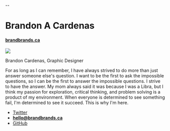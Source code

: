 --
# Brandon A Cardenas

#### [brandbrands.ca](https://brandbrands.ca)

![](photo.jpg)

Brandon Cardenas, Graphic Designer

For as long as I can remember, I have always strived to do more than just answer someone else's question. I want to be the first to ask the impossible questions, so I can be the first to answer the impossible questions. I strive to have the answer. My mom always said it was because I was a Libra, but I think my passion for exploration, critical thinking, and problem solving is a product of my environment. When everyone is determined to see something fail, I'm determined to see it succeed. This is why I'm here.

- [Twitter](CardenasDesigns)
- **[hello@brandbrands.ca](mailto:hello@brandbrands.ca)**
- [GitHub](https://github.com/card0154)
